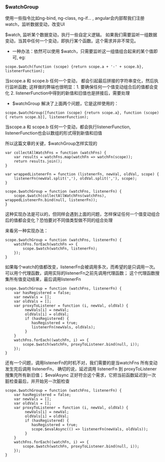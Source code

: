 ### $watchGroup

使用一些指令比如ng-bind, ng-class, ng-if...  , angular会内部帮我们注册watch，监听数据变动，改变UI

$watch, 监听某个数据变动，执行一些自定义逻辑。
如果我们需要监听一组数据变动，当其中任何一个变动，即执行某个函数。这个需求并非不常见。

- 一种办法：依然可以使用 $watch，只需要监听这一组值组合起来的某个值即可, eg:
```
scope.$watch(function (scope) {return scope.a + '-' + scope.b}, listenerFunction);
```
当scope.a 和 scope.b 任何一个变动， 都会引起最后拼接的字符串变化，然后执行监听函数;
这样做的弊端也很明显：1. 要确保任何一个值变动组合后的值都会变化 2. listenerFunction中得到的新值和旧值也是拼接后，需要处理
- $watchGroup 解决了上面两个问题，它是这样使用的：
```
scope.$watchGroup([function (scope) {return scope.a}, function (scope) { return scope.b}], listenerFunction);
```
当scope.a 和 scope.b 任何一个变动，都会执行listenerFunction, listenerFunction也会以数组的形式得到新值和旧值

所以这篇文章的关键，$watchGroup怎样实现的

```
var collectAllWatchFns = function (watchFns) {
    var results = watchFns.map(watchFn => watchFn(scope));
    return results.join();
}

var wrappedListenerFn = function (listenerFn, newVal, oldVal, scope) {
    listenerFn(newVal.split(','), oldVal.split(','), scope);
}

scope.$watchGroup = function (watchFns, listenerFn) {
    scope.$watch(collectAllWatchFns(watchFns), wrappedListenerFn.bind(null, listenerFn));
}
```
这种实现办法是可以的，但同样会遇到上面的问题，怎样保证任何一个值变动组合后的值都会变化？恐怕要对不同值类型做不同的组合处理

来看另一种实现办法：

```
scope.$watchGroup = function (watchFns, listenerFn) {
    watchFns.forEach(watchFn => {
        scope.$watch(watchFn, listenerFn);
    });
}
```
如果每个watch的值都改变，listenerFn会被调用多次，而希望的是只调用一次。
可以用个代理函数，调用实际的listenerFn之前先调用代理函数；
这个代理函数搜集所有值变动结果，最后调用listenerFn

```
scope.$watchGroup = function (watchFns, listenerFn) {
    var hasRegistered = false;
    var newVals = [];
    var oldVals = [];
    var proxyToListener = function (i, newVal, oldVal) {
         newVals[i] = newVal;
         oldVals[i] = oldVal;
         if (hasRegistered) {
            hasRegistered = true;
            listenerFn(newVals, oldVals);
         }
    }
    watchFns.forEach((watchFn, i) => {
        scope.$watch(watchFn, proxyToListener.bind(null, i));
    });
}
```
还有一个问题，调用listenerFn的时机不对，我们需要的是当watchFns 所有变动发生完后调用 listenerFn，
确切的说，延迟调用 listenerFn 到 proxyToListener 搜集完所有新旧值；
$evalAsync 正好符合这个需求，它把当前函数延迟到一次脏检查最后，并开始另一次脏检查
```
scope.$watchGroup = function (watchFns, listenerFn) {
    var hasRegistered = false;
    var newVals = [];
    var oldVals = [];
    var proxyToListener = function (i, newVal, oldVal) {
         newVals[i] = newVal;
         oldVals[i] = oldVal;
         if (hasRegistered) {
            hasRegistered = true;
            scope.$evalAsync(() => listenerFn(newVals, oldVals));
         }
    }
    watchFns.forEach((watchFn, i) => {
        scope.$watch(watchFn, proxyToListener.bind(null, i));
    });
}
```

